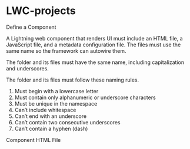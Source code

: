 # LWC-projects

Define a Component

A Lightning web component that renders UI must include an HTML file, a JavaScript file, and a metadata configuration file. The files must use the same name so the framework can autowire them.

The folder and its files must have the same name, including capitalization and underscores.

The folder and its files must follow these naming rules.

1. Must begin with a lowercase letter
2. Must contain only alphanumeric or underscore characters
3. Must be unique in the namespace
4. Can’t include whitespace
5. Can’t end with an underscore
6. Can’t contain two consecutive underscores
7. Can’t contain a hyphen (dash)

Component HTML File


